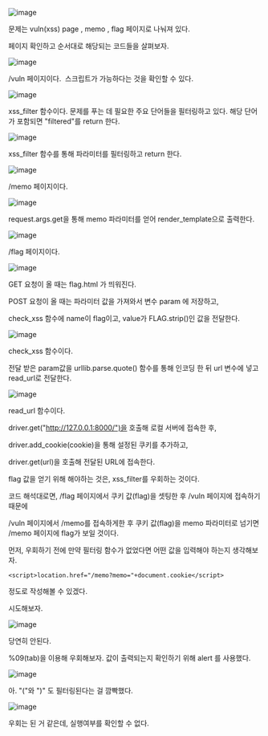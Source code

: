 ![image](https://github.com/user-attachments/assets/a48b8e23-7f2b-46c9-b172-136736e70b3f)

문제는 vuln(xss) page , memo , flag 페이지로 나눠져 있다.

페이지 확인하고 순서대로 해당되는 코드들을 살펴보자.

![image](https://github.com/user-attachments/assets/fe5046fe-2f61-4816-8a82-c1e381d801c2)

/vuln 페이지이다. <img src> 스크립트가 가능하다는 것을 확인할 수 있다.

![image](https://github.com/user-attachments/assets/671b202b-622e-4953-835d-7fa306430981)

xss_filter 함수이다. 문제를 푸는 데 필요한 주요 단어들을 필터링하고 있다. 해당 단어가 포함되면 "filtered"를 return 한다.

![image](https://github.com/user-attachments/assets/1d7e61cb-2728-4b45-af91-2b1bec2af738)

xss_filter 함수를 통해 파라미터를 필터링하고 return 한다.

![image](https://github.com/user-attachments/assets/aca4a2ee-2682-434d-8947-5d22b28440d3)

/memo 페이지이다.

![image](https://github.com/user-attachments/assets/0f7a0007-586b-4832-93f8-f79f6a7c0b40)

request.args.get을 통해 memo 파라미터를 얻어 render_template으로 출력한다.

![image](https://github.com/user-attachments/assets/4c8633fd-cdf7-493c-a6bd-2a2581f70c7e)

/flag 페이지이다. 

![image](https://github.com/user-attachments/assets/02e8dc13-868b-41dc-bf03-f5b6ddb6e3a6)

GET 요청이 올 때는 flag.html 가 띄워진다.

POST 요청이 올 때는 파라미터 값을 가져와서 변수 param 에 저장하고,

check_xss 함수에 name이 flag이고, value가 FLAG.strip()인 값을 전달한다. 

![image](https://github.com/user-attachments/assets/0adf3ab3-8bac-4d06-b595-640631cba930)

check_xss 함수이다.

전달 받은 param값을 urllib.parse.quote() 함수를 통해 인코딩 한 뒤 url 변수에 넣고 read_url로 전달한다.

![image](https://github.com/user-attachments/assets/62f5d5be-4106-4e04-9ebb-9bcf97a3ee37)

read_url 함수이다.

driver.get("http://127.0.0.1:8000/")을 호출해 로컬 서버에 접속한 후,

driver.add_cookie(cookie)을 통해 설정된 쿠키를 추가하고, 

driver.get(url)을 호출해 전달된 URL에 접속한다.

flag 값을 얻기 위해 해야하는 것은, xss_filter를 우회하는 것이다.

코드 해석대로면, /flag 페이지에서 쿠키 값(flag)을 셋팅한 후 /vuln 페이지에 접속하기 때문에

/vuln 페이지에서 /memo를 접속하게한 후 쿠키 값(flag)을 memo 파라미터로 넘기면 /memo 페이지에 flag가 보일 것이다.

먼저, 우회하기 전에 만약 필터링 함수가 없었다면 어떤 값을 입력해야 하는지 생각해보자.

```
<script>location.href="/memo?memo="+document.cookie</script> 
```
정도로 작성해볼 수 있겠다.

시도해보자.

![image](https://github.com/user-attachments/assets/d0580ac0-8bac-479b-8220-b0012db66268)

당연히 안된다.

%09(tab)을 이용해 우회해보자. 값이 출력되는지 확인하기 위해 alert 를 사용했다.

![image](https://github.com/user-attachments/assets/23cd28b1-e648-4bde-baee-c7004be470ae)

아. "("와 ")" 도 필터링된다는 걸 깜빡했다.

![image](https://github.com/user-attachments/assets/1f2e301a-830e-48b5-80ed-42634c18e1fd)

우회는 된 거 같은데, 실행여부를 확인할 수 없다. 

<script>가 아닌 다른 방법을 사용해야할 것 같다.

<iframe>을 사용해보자.

%09를 이용해서 <iframe src = javascript : alert(1)>을 전달해보자.

![image](https://github.com/user-attachments/assets/af1711d7-7c6c-41b8-b220-8b2c216a08aa)

성공했다! alert(1)이 아닌 alert`1'를 사용했다.

이제 이걸 이용해서 /flag에 입력해보자.

```
<iframe src = "javasc\tript:locatio\tn.href='/memo?memo='+docu\tment.cookie">
```
post 방식이기 때문에 \t부분은 실제로 탭을 해서 입력한다.

![image](https://github.com/user-attachments/assets/97b32d78-2849-4c99-b4b9-30e26f87322a)

![image](https://github.com/user-attachments/assets/246b8ab1-b22b-4deb-b0e5-3a34517ba156)

flag가 나왔다!

